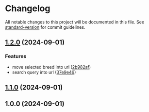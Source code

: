 # Changelog

All notable changes to this project will be documented in this file. See [standard-version](https://github.com/conventional-changelog/standard-version) for commit guidelines.

## [1.2.0](https://github.com/mokkapps/changelog-generator-demo/compare/v1.1.0...v1.2.0) (2024-09-01)


### Features

* move selected breed into url ([2b982af](https://github.com/mokkapps/changelog-generator-demo/commits/2b982af8794dd5083e05c894dba0f54e5cddbdd6))
* search query into url ([37e9e46](https://github.com/mokkapps/changelog-generator-demo/commits/37e9e4665d8956eb403fb0c1e2c015d22cdb37ad))

## [1.1.0](https://github.com/mokkapps/changelog-generator-demo/compare/v1.0.0...v1.1.0) (2024-09-01)

## 1.0.0 (2024-09-01)
